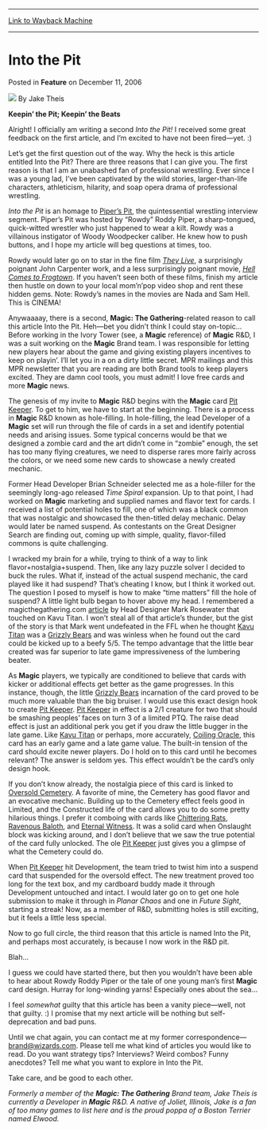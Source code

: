 
---
[Link to Wayback Machine](https://web.archive.org/web/20200803160430/https://magic.wizards.com/en/articles/archive/feature/pit-2006-12-11)

[_metadata_:wayback_url]:- "https://magic.wizards.com/en/articles/archive/feature/pit-2006-12-11"
[_metadata_:wayback_raw_url]:- "https://web.archive.org/web/20200803160430id_/https://magic.wizards.com/en/articles/archive/feature/pit-2006-12-11"
[_metadata_:wayback_capture_timestamp]:- "2020-08-03 16:04:30+00:00"
[_metadata_:description]:- "Keepin’ the Pit; Keepin’ the Beats Alright! I officially am writing a second Into the Pit! I received some great feedback on the first article, and I’m excited to have not been fired—yet. :)"
[_metadata_:generator]:- "Drupal 7 (http://drupal.org)"
[_metadata_:publish_date]:- "2006-12-11"
---


Into the Pit
============



 Posted in **Feature**
 on December 11, 2006 






![](https://media.magic.wizards.com/styles/auth_small/public/images/person/authorpic_JakeTheis.jpg)
By Jake Theis











**Keepin’ the Pit; Keepin’ the Beats**

 Alright! I officially am writing a second *Into the Pit!* I received some great feedback on the first article, and I’m excited to have not been fired—yet. :) 

Let’s get the first question out of the way. Why the heck is this article entitled Into the Pit? There are three reasons that I can give you. The first reason is that I am an unabashed fan of professional wrestling. Ever since I was a young lad, I’ve been captivated by the wild stories, larger-than-life characters, athleticism, hilarity, and soap opera drama of professional wrestling.

*Into the Pit* is an homage to [Piper’s Pit](http://en.wikipedia.org/wiki/Piper%27s_Pit), the quintessential wrestling interview segment. Piper’s Pit was hosted by “Rowdy” Roddy Piper, a sharp-tongued, quick-witted wrestler who just happened to wear a kilt. Rowdy was a villainous instigator of Woody Woodpecker caliber. He knew how to push buttons, and I hope my article will beg questions at times, too.

Rowdy would later go on to star in the fine film [*They Live*](http://imdb.com/title/tt0096256/), a surprisingly poignant John Carpenter work, and a less surprisingly poignant movie, [*Hell Comes to Frogtown*](http://imdb.com/title/tt0093171/). If you haven’t seen both of these films, finish my article then hustle on down to your local mom’n’pop video shop and rent these hidden gems. Note: Rowdy’s names in the movies are Nada and Sam Hell. This is CINEMA!

Anywaaaay, there is a second, **Magic: The Gathering**-related reason to call this article Into the Pit. Heh—bet you didn’t think I could stay on-topic… Before working in the Ivory Tower (see, a **Magic**  reference) of **Magic**  R&D, I was a suit working on the **Magic**  Brand team. I was responsible for letting new players hear about the game and giving existing players incentives to keep on playin’. I’ll let you in a on a dirty little secret. MPR mailings and this MPR newsletter that you are reading are both Brand tools to keep players excited. They are damn cool tools, you must admit! I love free cards and more **Magic**  news.

The genesis of my invite to **Magic**  R&D begins with the **Magic**  card [Pit Keeper](http://gatherer.wizards.com/Pages/Card/Details.aspx?name=Pit+Keeper). To get to him, we have to start at the beginning. There is a process in **Magic**  R&D known as hole-filling. In hole-filling, the lead Developer of a **Magic**  set will run through the file of cards in a set and identify potential needs and arising issues. Some typical concerns would be that we designed a zombie card and the art didn’t come in “zombie” enough, the set has too many flying creatures, we need to disperse rares more fairly across the colors, or we need some new cards to showcase a newly created mechanic.

Former Head Developer Brian Schneider selected me as a hole-filler for the seemingly long-ago released *Time Spiral*  expansion. Up to that point, I had worked on **Magic**  marketing and supplied names and flavor text for cards. I received a list of potential holes to fill, one of which was a black common that was nostalgic and showcased the then-titled delay mechanic. Delay would later be named suspend. As contestants on the Great Designer Search are finding out, coming up with simple, quality, flavor-filled commons is quite challenging. 

I wracked my brain for a while, trying to think of a way to link flavor+nostalgia+suspend. Then, like any lazy puzzle solver I decided to buck the rules. What if, instead of the actual suspend mechanic, the card played like it had suspend? That’s cheating I know, but I think it worked out. The question I posed to myself is how to make “time matters” fill the hole of suspend? A little light bulb began to hover above my head. I remembered a magicthegathering.com [article](/en/articles/archive/making-magic/body-snatchers-invasion-2005-08-08) by Head Designer Mark Rosewater that touched on Kavu Titan. I won’t steal all of that article’s thunder, but the gist of the story is that Mark went undefeated in the FFL when he thought [Kavu Titan](http://gatherer.wizards.com/Pages/Card/Details.aspx?name=Kavu+Titan) was a [Grizzly Bears](http://gatherer.wizards.com/Pages/Card/Details.aspx?name=Grizzly+Bears) and was winless when he found out the card could be kicked up to a beefy 5/5. The tempo advantage that the little bear created was far superior to late game impressiveness of the lumbering beater. 

As **Magic**  players, we typically are conditioned to believe that cards with kicker or additional effects get better as the game progresses. In this instance, though, the little [Grizzly Bears](http://gatherer.wizards.com/Pages/Card/Details.aspx?name=Grizzly+Bears) incarnation of the card proved to be much more valuable than the big bruiser. I would use this exact design hook to create [Pit Keeper](http://gatherer.wizards.com/Pages/Card/Details.aspx?name=Pit+Keeper). [Pit Keeper](http://gatherer.wizards.com/Pages/Card/Details.aspx?name=Pit+Keeper) in effect is a 2/1 creature for two that should be smashing peoples’ faces on turn 3 of a limited PTQ. The raise dead effect is just an additional perk you get if you draw the little bugger in the late game. Like [Kavu Titan](http://gatherer.wizards.com/Pages/Card/Details.aspx?name=Kavu+Titan) or perhaps, more accurately, [Coiling Oracle](http://gatherer.wizards.com/Pages/Card/Details.aspx?name=Coiling+Oracle), this card has an early game and a late game value. The built-in tension of the card should excite newer players. Do I hold on to this card until he becomes relevant? The answer is seldom yes. This effect wouldn’t be the card’s only design hook.

If you don’t know already, the nostalgia piece of this card is linked to [Oversold Cemetery](http://gatherer.wizards.com/Pages/Card/Details.aspx?name=Oversold+Cemetery). A favorite of mine, the Cemetery has good flavor and an evocative mechanic. Building up to the Cemetery effect feels good in Limited, and the Constructed life of the card allows you to do some pretty hilarious things. I prefer it comboing with cards like [Chittering Rats](http://gatherer.wizards.com/Pages/Card/Details.aspx?name=Chittering+Rats), [Ravenous Baloth](http://gatherer.wizards.com/Pages/Card/Details.aspx?name=Ravenous+Baloth), and [Eternal Witness](http://gatherer.wizards.com/Pages/Card/Details.aspx?name=Eternal+Witness). It was a solid card when Onslaught block was kicking around, and I don’t believe that we saw the true potential of the card fully unlocked. The ole [Pit Keeper](http://gatherer.wizards.com/Pages/Card/Details.aspx?name=Pit+Keeper) just gives you a glimpse of what the Cemetery could do. 

When [Pit Keeper](http://gatherer.wizards.com/Pages/Card/Details.aspx?name=Pit+Keeper) hit Development, the team tried to twist him into a suspend card that suspended for the oversold effect. The new treatment proved too long for the text box, and my cardboard buddy made it through Development untouched and intact. I would later go on to get one hole submission to make it through in *Planar Chaos* and one in *Future Sight*, starting a streak! Now, as a member of R&D, submitting holes is still exciting, but it feels a little less special. 

Now to go full circle, the third reason that this article is named Into the Pit, and perhaps most accurately, is because I now work in the R&D pit. 

Blah...

I guess we could have started there, but then you wouldn’t have been able to hear about Rowdy Roddy Piper or the tale of one young man’s first **Magic**  card design. Hurray for long-winding yarns! Especially ones about the sea…

I feel *somewhat*  guilty that this article has been a vanity piece—well, not that guilty. :) I promise that my next article will be nothing but self-deprecation and bad puns. 

Until we chat again, you can contact me at my former correspondence—brand@wizards.com. Please tell me what kind of articles you would like to read. Do you want strategy tips? Interviews? Weird combos? Funny anecdotes? Tell me what you want to explore in Into the Pit.

Take care, and be good to each other.

*Formerly a member of the **Magic: The Gathering** Brand team, Jake Theis is currently a Developer in **Magic** R&D. A native of Joliet, Illinois, Jake is a fan of too many games to list here and is the proud poppa of a Boston Terrier named Elwood.*







